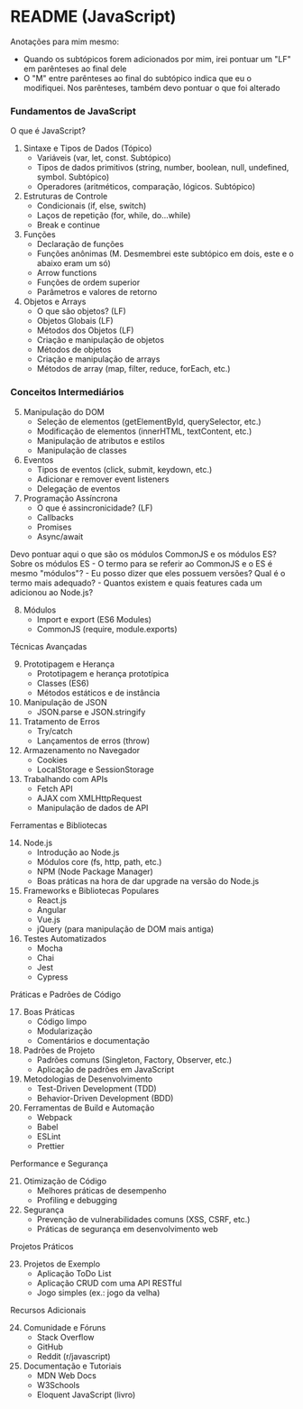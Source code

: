 # README (JavaScript)

Anotações para mim mesmo:

- Quando os subtópicos forem adicionados por mim, irei pontuar um "LF" em parênteses ao final dele
- O "M" entre parênteses ao final do subtópico indica que eu o modifiquei. Nos parênteses, também devo pontuar o que foi alterado

### Fundamentos de JavaScript

O que é JavaScript?

1. Sintaxe e Tipos de Dados (Tópico)
    - Variáveis (var, let, const. Subtópico)
    - Tipos de dados primitivos (string, number, boolean, null, undefined, symbol. Subtópico)
    - Operadores (aritméticos, comparação, lógicos. Subtópico)
2. Estruturas de Controle
    - Condicionais (if, else, switch)
    - Laços de repetição (for, while, do...while)
    - Break e continue
3. Funções
    - Declaração de funções
    - Funções anônimas (M. Desmembrei este subtópico em dois, este e o abaixo eram um só)
    - Arrow functions
    - Funções de ordem superior
    - Parâmetros e valores de retorno
4. Objetos e Arrays
    - O que são objetos? (LF)
    - Objetos Globais (LF)
    - Métodos dos Objetos (LF)
    - Criação e manipulação de objetos
    - Métodos de objetos
    - Criação e manipulação de arrays
    - Métodos de array (map, filter, reduce, forEach, etc.)

### Conceitos Intermediários

5. Manipulação do DOM
    - Seleção de elementos (getElementById, querySelector, etc.)
    - Modificação de elementos (innerHTML, textContent, etc.)
    - Manipulação de atributos e estilos
    - Manipulação de classes
6. Eventos
    - Tipos de eventos (click, submit, keydown, etc.)
    - Adicionar e remover event listeners
    - Delegação de eventos
7. Programação Assíncrona
    - O que é assincronicidade? (LF)
    - Callbacks
    - Promises
    - Async/await

Devo pontuar aqui o que são os módulos CommonJS e os módulos ES?  
    Sobre os módulos ES
    - O termo para se referir ao CommonJS e o ES é mesmo "módulos"?
    - Eu posso dizer que eles possuem versões? Qual é o termo mais adequado?
    - Quantos existem e quais features cada um adicionou ao Node.js?

8. Módulos
    - Import e export (ES6 Modules)
    - CommonJS (require, module.exports)

Técnicas Avançadas

9. Prototipagem e Herança
    - Prototipagem e herança prototípica
    - Classes (ES6)
    - Métodos estáticos e de instância
10. Manipulação de JSON
    - JSON.parse e JSON.stringify
11. Tratamento de Erros
    - Try/catch
    - Lançamentos de erros (throw)
12. Armazenamento no Navegador
    - Cookies
    - LocalStorage e SessionStorage
13. Trabalhando com APIs
    - Fetch API
    - AJAX com XMLHttpRequest
    - Manipulação de dados de API

Ferramentas e Bibliotecas

14. Node.js
    - Introdução ao Node.js
    - Módulos core (fs, http, path, etc.)
    - NPM (Node Package Manager)
    - Boas práticas na hora de dar upgrade na versão do Node.js
15. Frameworks e Bibliotecas Populares
    - React.js
    - Angular
    - Vue.js
    - jQuery (para manipulação de DOM mais antiga)
16. Testes Automatizados
    - Mocha
    - Chai
    - Jest
    - Cypress

Práticas e Padrões de Código

17. Boas Práticas
    - Código limpo
    - Modularização
    - Comentários e documentação
18. Padrões de Projeto
    - Padrões comuns (Singleton, Factory, Observer, etc.)
    - Aplicação de padrões em JavaScript
19. Metodologias de Desenvolvimento
    - Test-Driven Development (TDD)
    - Behavior-Driven Development (BDD)
20. Ferramentas de Build e Automação
    - Webpack
    - Babel
    - ESLint
    - Prettier

Performance e Segurança

21. Otimização de Código
    - Melhores práticas de desempenho
    - Profiling e debugging
22. Segurança
    - Prevenção de vulnerabilidades comuns (XSS, CSRF, etc.)
    - Práticas de segurança em desenvolvimento web

Projetos Práticos

23. Projetos de Exemplo
    - Aplicação ToDo List
    - Aplicação CRUD com uma API RESTful
    - Jogo simples (ex.: jogo da velha)

Recursos Adicionais

24. Comunidade e Fóruns
    - Stack Overflow
    - GitHub
    - Reddit (r/javascript)
25. Documentação e Tutoriais
    - MDN Web Docs
    - W3Schools
    - Eloquent JavaScript (livro)